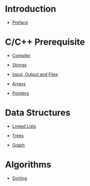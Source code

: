 # Introduction

- [Preface](./preface.md)

# C/C++ Prerequisite

- [Compiler](./prerequisite/compiler.md)

- [Strings](./prerequisite/strings.md)

- [Input, Output and Files]()

- [Arrays]()
  
- [Pointers]()

# Data Structures

- [Linked Lists]()
  
- [Trees]()
  
- [Graph]()

# Algorithms

- [Sorting]()
